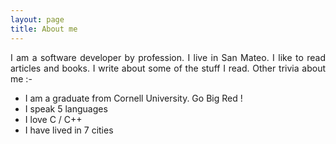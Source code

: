 ```yaml
---
layout: page
title: About me 
---
```


<p align='justify'>
I am a software developer by profession. I live in San Mateo. I like to read articles and books. I write about some of the stuff I read.
Other trivia about me :-
<ul>
<li>I am a graduate from Cornell University. Go Big Red !</li>
<li>I speak 5 languages</li>
<li>I love C / C++</li>
<li>I have lived in 7 cities</li>
</ul>
</p>
